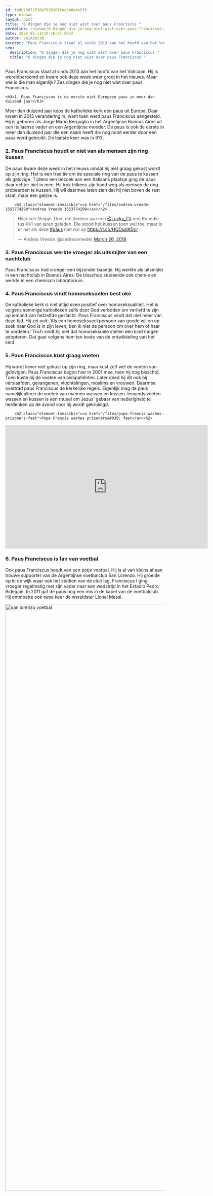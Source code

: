```yaml
---
id: fe0b79d72f384703810ffee346e4e5f9
type: nieuws
layout: post
title: "6 dingen die je nog niet wist over paus Franciscus "
permalink: /nieuws/6-dingen-die-je-nog-niet-wist-over-paus-franciscus-/
date: 2022-05-11T19:16:41.067Z
author: 7biA1WiYB
excerpt: "Paus Franciscus staat al sinds 2013 aan het hoofd van het Vaticaan. Hij is wereldberoemd en kwam ook deze week weer groot in het nieuws. Maar wie is die man eigenlijk? Zes dingen die je nog niet wist over paus Franciscus.  "
seo:
  description: "6 dingen die je nog niet wist over paus Franciscus "
  title: "6 dingen die je nog niet wist over paus Franciscus "
---
```

Paus Franciscus staat al sinds 2013 aan het hoofd van het Vaticaan. Hij is wereldberoemd en kwam ook deze week weer groot in het nieuws. Maar wie is die man eigenlijk? Zes dingen die je nog niet wist over paus Franciscus.  

    <h3>1. Paus Franciscus is de eerste niet-Europese paus in meer dan duizend jaar</h3>
<p>Meer dan duizend jaar koos de katholieke kerk een paus uit Europa. Daar kwam in 2013 verandering in, want toen werd paus Franciscus aangesteld. Hij is geboren als Jorge Mario Bergoglio in het Argentijnse Buenos Aires uit een Italiaanse vader en een Argentijnse moeder. De paus is ook de eerste in meer dan duizend jaar die een naam heeft die nog nooit eerder door een paus werd gebruikt. De laatste keer was in 913.</p>
<h3>2. Paus Franciscus houdt er niet van als mensen zijn ring kussen</h3>
<p>De paus kwam deze week in het nieuws omdat hij niet graag gekust wordt op zijn ring. Het is een traditie om de speciale ring van de paus te kussen als gelovige. Tijdens een bezoek aan een Italiaans plaatsje ging de paus daar echter niet in mee. Hij trok telkens zijn hand weg als mensen de ring probeerden te kussen. Hij wil daarmee laten zien dat hij niet boven de rest staat, maar een gelijke is.</p>
<p><div class="media media-element-container media-default"><div id="file-536731" class="file file-document file-text-oembed">

        <h2 class="element-invisible"><a href="/files/andrea-vreede-1553774290">Andrea Vreede 1553774290</a></h2>
    
  
  <div class="content">
    
<blockquote class="twitter-tweet" data-width="550"><p lang="nl" dir="ltr">Hilarisch filmpje. Doet me denken aan een <a href="https://twitter.com/Lucky_TV?ref_src=twsrc%5Etfw">@Lucky_TV</a> met Benedictus XVI van jaren geleden. Die stond het kussen toen wel toe, maar is er net als deze <a href="https://twitter.com/hashtag/paus?src=hash&amp;ref_src=twsrc%5Etfw">#paus</a> niet dol op <a href="https://t.co/HQDsslKDcr">https://t.co/HQDsslKDcr</a></p>&mdash; Andrea Vreede (@andreavreede) <a href="https://twitter.com/andreavreede/status/1110473015182147586?ref_src=twsrc%5Etfw">March 26, 2019</a></blockquote>
<script async="" src="https://platform.twitter.com/widgets.js" charset="utf-8"></script>
  </div>

  
</div>
</div>
<h3>3. Paus Franciscus werkte vroeger als uitsmijter van een nachtclub</h3>
<p>Paus Franciscus had vroeger een bijzonder baantje. Hij werkte als uitsmijter in een nachtclub in Buenos Aires. De bisschop studeerde ook chemie en werkte in een chemisch laboratorium.</p>
<h3>4. Paus Franciscus vindt homoseksuelen best oké</h3>
<p>De katholieke kerk is niet altijd even positief over homoseksualiteit. Het is volgens sommige katholieken zelfs door God verboden om verliefd te zijn op iemand van hetzelfde geslacht. Paus Franciscus vindt dat niet meer van deze tijd. Hij zei ooit: ‘Als een homoseksueel persoon van goede wil en op zoek naar God is in zijn leven, ben ik niet de persoon om over hem of haar te oordelen.’ Toch vindt hij niet dat homoseksuele stellen een kind mogen adopteren. Dat gaat volgens hem ten koste van de ontwikkeling van het kind.</p>
<h3>5. Paus Franciscus kust graag voeten</h3>
<p>Hij wordt liever niet gekust op zijn ring, maar kust zelf wél de voeten van gelovigen. Paus Franciscus begon hier in 2001 mee, toen hij nog bisscho[. Toen kuste hij de voeten van aidspatiënten. Later deed hij dit ook bij verslaafden, gevangenen, vluchtelingen, moslims en vrouwen. Daarmee overtrad paus Franciscus de kerkelijke regels. Eigenlijk mag de paus namelijk alleen de voeten van mannen wassen en kussen. Iemands voeten wassen en kussen is een ritueel om Jezus’ gebaar van nederigheid te herdenken op de avond voor hij wordt gekruisigd.</p>
<p><div class="media media-element-container media-default"><div id="file-536732" class="file file-video file-video-youtube">

        <h2 class="element-invisible"><a href="/files/pope-francis-washes-prisoners-feet">Pope Francis washes prisoners&#039; feet</a></h2>
    
  
  <div class="content">
    <div class="media-youtube-video media-element file-default media-youtube-1">
  <iframe class="media-youtube-player" width="640" height="390" title="Pope Francis washes prisoners&#039; feet" src="https://www.youtube.com/embed/4OOkBIrW60w?wmode=opaque&controls=" name="Pope Francis washes prisoners&#039; feet" frameborder="0" allowfullscreen="">Video van Pope Francis washes prisoners&amp;#039; feet</iframe>
</div>
  </div>

  
</div>
</div>
<h3>6. Paus Franciscus is fan van voetbal</h3>
<p>Ook paus Franciscus houdt van een potje voetbal. Hij is al van kleins af aan trouwe supporter van de Argentijnse voetbalclub San Lorenzo. Hij groeide op in de wijk waar ook het stadion van de club lag. Franciscus I ging vroeger regelmatig met zijn vader naar een wedstrijd in het Estadio Pedro Bidegain. In 2011 gaf de paus nog een mis in de kapel van de voetbalclub. Hij ontmoette ook twee keer de wereldster Lionel Messi.</p>
<p><div class="media media-element-container media-default"><div id="file-536733" class="file file-image file-image-jpeg">

        
  
  <div class="content">
    <img alt="san lorenzo voetbal" title="Foto: ANP" height="1850" width="2676" class="media-element file-default" data-delta="3" src="https://7dagen.netlify.app/sites/default/files/ANP-71100511.jpg">  </div>

  
</div>
</div>  
